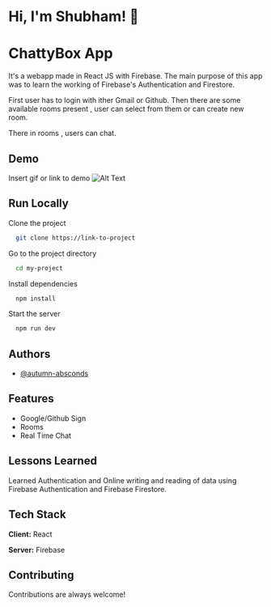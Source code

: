 
# Hi, I'm Shubham! 👋


# ChattyBox App

It's a webapp made in React JS with Firebase.
The main purpose of this app was to learn the working of Firebase's Authentication and Firestore.

First user has to login with ither Gmail or Github.
Then there are some available rooms present , user can select from them or can create new room.

There in rooms , users can chat.


## Demo

Insert gif or link to demo
![Alt Text](https://media.giphy.com/media/vFKqnCdLPNOKc/giphy.gif)



## Run Locally

Clone the project

```bash
  git clone https://link-to-project
```

Go to the project directory

```bash
  cd my-project
```

Install dependencies

```bash
  npm install
```

Start the server

```bash
  npm run dev
```


## Authors

- [@autumn-absconds](https://github.com/autumn-absconds)


## Features

- Google/Github Sign
- Rooms
- Real Time Chat


## Lessons Learned

Learned Authentication and Online writing and reading of data  using Firebase Authentication and Firebase Firestore.



## Tech Stack

**Client:** React

**Server:** Firebase


## Contributing

Contributions are always welcome!


